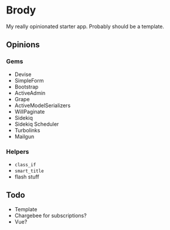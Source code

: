 # Brody

My really opinionated starter app. Probably should be a template.

## Opinions

### Gems

* Devise
* SimpleForm
* Bootstrap
* ActiveAdmin
* Grape
* ActiveModelSerializers
* WillPaginate
* Sidekiq
* Sidekiq Scheduler
* Turbolinks
* Mailgun

### Helpers

* `class_if`
* `smart_title`
* flash stuff

## Todo

* Template
* Chargebee for subscriptions?
* Vue?